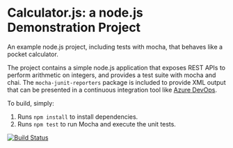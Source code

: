 Calculator.js: a node.js Demonstration Project
==============================================
An example node.js project, including tests with mocha, that behaves like
a pocket calculator.

The project contains a simple node.js application that exposes REST APIs
to perform arithmetic on integers, and provides a test suite with mocha
and chai.  The `mocha-junit-reporters` package is included to provide XML
output that can be presented in a continuous integration tool like
[Azure DevOps](https://azure.com/devops).

To build, simply:

1. Runs `npm install` to install dependencies.
2. Runs `npm test` to run Mocha and execute the unit tests.

[![Build Status](https://dev.azure.com/okancasta/calculator/_apis/build/status/okancasta.calculator?branchName=refs%2Fpull%2F1%2Fmerge)](https://dev.azure.com/okancasta/calculator/_build/latest?definitionId=2&branchName=refs%2Fpull%2F1%2Fmerge)
